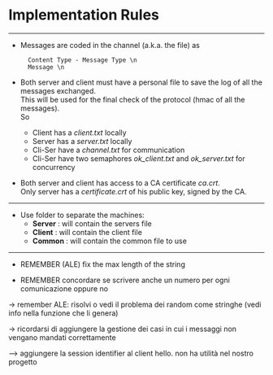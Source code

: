 # Implementation Rules
---

+ Messages are coded in the channel (a.k.a. the file) as 

		 
		Content Type - Message Type \n
		Message \n
		

+ Both server and client must have a personal file to save the log of all the messages exchanged.   
This will be used for the final check of the protocol (hmac of all the messages).  
So
	+ Client has a *client.txt* locally
	+ Server has a *server.txt* locally
	+ Cli-Ser have a *channel.txt* for communication
	+ Cli-Ser have two semaphores *ok_client.txt* and *ok_server.txt* for concurrency

+ Both server and client has access to a CA certificate *ca.crt*.  
Only server has a *certificate.crt* of his public key, signed by the CA.


---

+ Use folder to separate the machines:
	+ **Server** : will contain the servers file
	+ **Client** : will contain the client file 
	+ **Common** : will contain the common file to use


---

+ REMEMBER (ALE) fix the max length of the string

+ REMEMBER concordare se scrivere anche un numero per ogni comunicazione oppure no

-> remember ALE: risolvi o vedi il problema dei random come stringhe (vedi info nella funzione che li genera)

-> ricordarsi di aggiungere la gestione dei casi in cui i messaggi non vengano mandati correttamente

--> aggiungere la session identifier al client hello. non ha utilità nel nostro progetto








